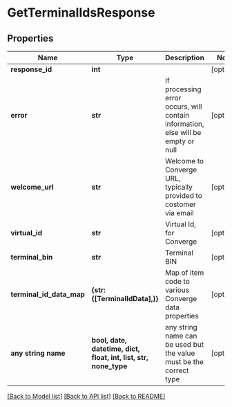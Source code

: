 # GetTerminalIdsResponse


## Properties
Name | Type | Description | Notes
------------ | ------------- | ------------- | -------------
**response_id** | **int** |  | [optional] 
**error** | **str** | If processing error occurs, will contain information, else will be empty or null | [optional] 
**welcome_url** | **str** | Welcome to Converge URL, typically provided to costomer via email | [optional] 
**virtual_id** | **str** | Virtual Id, for Converge | [optional] 
**terminal_bin** | **str** | Terminal BIN | [optional] 
**terminal_id_data_map** | **{str: ([TerminalIdData],)}** | Map of item code to various Converge data properties | [optional] 
**any string name** | **bool, date, datetime, dict, float, int, list, str, none_type** | any string name can be used but the value must be the correct type | [optional]

[[Back to Model list]](../README.md#documentation-for-models) [[Back to API list]](../README.md#documentation-for-api-endpoints) [[Back to README]](../README.md)


